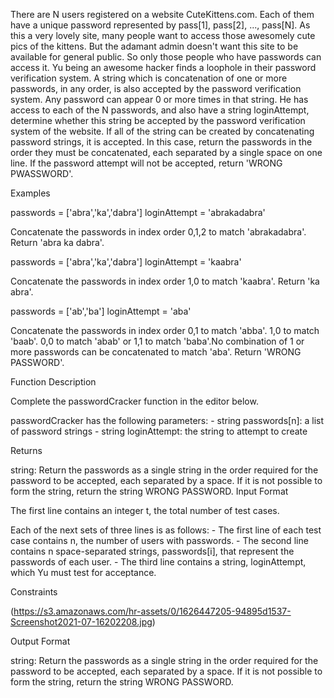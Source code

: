 There are N users registered on a website CuteKittens.com. Each of them have a unique password represented by pass[1], pass[2], ..., pass[N]. As this a very lovely site, many people want to access those awesomely cute pics of the kittens. But the adamant admin doesn't want this site to be available for general public. So only those people who have passwords can access it. Yu being an awesome hacker finds a loophole in their password verification system. A string which is concatenation of one or more passwords, in any order, is also accepted by the password verification system. Any password can appear 0 or more times in that string. He has access to each of the N passwords, and also have a string loginAttempt, determine whether this string be accepted by the password verification system of the website. If all of the string can be created by concatenating password strings, it is accepted. In this case, return the passwords in the order they must be concatenated, each separated by a single space on one line. If the password attempt will not be accepted, return 'WRONG PWASSWORD'.

Examples

passwords = ['abra','ka','dabra'] loginAttempt = 'abrakadabra'

Concatenate the passwords in index order 0,1,2 to match 'abrakadabra'. Return 'abra ka dabra'.

passwords = ['abra','ka','dabra'] loginAttempt = 'kaabra'

Concatenate the passwords in index order 1,0 to match 'kaabra'. Return 'ka abra'.

passwords = ['ab','ba'] loginAttempt = 'aba'

Concatenate the passwords in index order 0,1 to match 'abba'. 1,0 to match 'baab'. 0,0 to match 'abab' or 1,1 to match 'baba'.No combination of 1 or more passwords can be concatenated to match 'aba'. Return 'WRONG PASSWORD'.

Function Description

Complete the passwordCracker function in the editor below.

passwordCracker has the following parameters: - string passwords[n]: a list of password strings - string loginAttempt: the string to attempt to create

Returns

string: Return the passwords as a single string in the order required for the password to be accepted, each separated by a space. If it is not possible to form the string, return the string WRONG PASSWORD.
Input Format

The first line contains an integer t, the total number of test cases.

Each of the next sets of three lines is as follows: - The first line of each test case contains n, the number of users with passwords. - The second line contains n space-separated strings, passwords[i], that represent the passwords of each user. - The third line contains a string, loginAttempt, which Yu must test for acceptance.

Constraints

(https://s3.amazonaws.com/hr-assets/0/1626447205-94895d1537-Screenshot2021-07-16202208.jpg)

Output Format

string: Return the passwords as a single string in the order required for the password to be accepted, each separated by a space. If it is not possible to form the string, return the string WRONG PASSWORD.